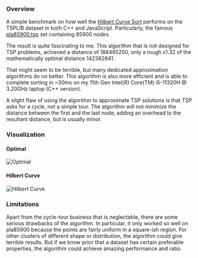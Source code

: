 ### Overview

A simple benchmark on how well the
[Hilbert Curve Sort](https://github.com/wavim/hilbert-curve-sort) performs on the TSPLIB
dataset in both C++ and JavaScript. Particularly, the famous [pla85900.tsp](pla85900.tsp) set
containing 85900 nodes.

The result is quite fascinating to me. This algorithm that is not designed for TSP problems,
achieved a distance of 188465250, only a rough x1.32 of the mathematically optimal
distance 142382641.

That might seem to be terrible, but many dedicated approximation algorithms do no better. This
algorithm is also more efficient and is able to complete sorting in ~30ms on my 11th Gen Intel(R)
Core(TM) i5-11320H @ 3.20GHz laptop (C++ version).

A slight flaw of using the algorithm to approximate TSP solutions is that TSP asks for a _cycle_,
not a simple tour. The algorithm will not minimize the distance between the first and the last node,
adding an overhead to the resultant distance, but is usually minor.

### Visualization

#### Optimal

![Optimal](assets/pla85900_optimal.png)

#### Hilbert Curve

![Hilbert Curve](assets/pla85900_hilbert_curve.png)

### Limitations

Apart from the cycle-tour business that is neglectable, there are some serious drawbacks of the
algorithm. In particular, it only worked so well on pla85900 because the points are fairly uniform
in a square-ish region. For other clusters of different shape or distribution, the algorithm could
give terrible results. But if we know prior that a dataset has certain preferable properties, the
algorithm could achieve amazing performance and ratio.
